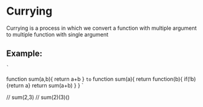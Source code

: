 # Currying
Currying is a process in which we convert a function with multiple argument to multiple function with single argument

## Example:
	`
   function sum(a,b){
     return a+b
   }
  `
  to
  `
    function sum(a){
      return function(b){
        if(!b){return a}
        return sum(a+b)
      }
    }
  `

  // sum(2,3)
  // sum(2)(3)()

